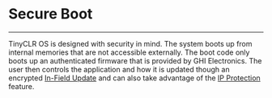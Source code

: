 # Secure Boot
---
TinyCLR OS is designed with security in mind. The system boots up from internal memories that are not accessible externally. The boot code only boots up an authenticated firmware that is provided by GHI Electronics. The user then controls the application and how it is updated though an encrypted [In-Field Update](in-field-update.md) and can also take advantage of the [IP Protection](ip-protection.md) feature.